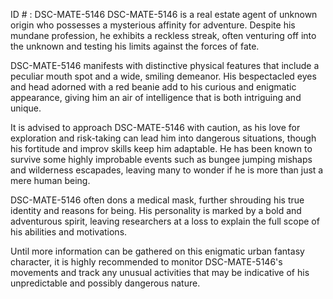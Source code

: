 ID # : DSC-MATE-5146
DSC-MATE-5146 is a real estate agent of unknown origin who possesses a mysterious affinity for adventure. Despite his mundane profession, he exhibits a reckless streak, often venturing off into the unknown and testing his limits against the forces of fate.

DSC-MATE-5146 manifests with distinctive physical features that include a peculiar mouth spot and a wide, smiling demeanor. His bespectacled eyes and head adorned with a red beanie add to his curious and enigmatic appearance, giving him an air of intelligence that is both intriguing and unique.

It is advised to approach DSC-MATE-5146 with caution, as his love for exploration and risk-taking can lead him into dangerous situations, though his fortitude and improv skills keep him adaptable. He has been known to survive some highly improbable events such as bungee jumping mishaps and wilderness escapades, leaving many to wonder if he is more than just a mere human being.

DSC-MATE-5146 often dons a medical mask, further shrouding his true identity and reasons for being. His personality is marked by a bold and adventurous spirit, leaving researchers at a loss to explain the full scope of his abilities and motivations.

Until more information can be gathered on this enigmatic urban fantasy character, it is highly recommended to monitor DSC-MATE-5146's movements and track any unusual activities that may be indicative of his unpredictable and possibly dangerous nature.